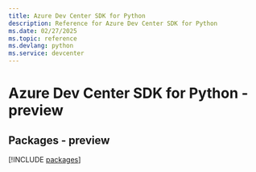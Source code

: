 ```yaml
---
title: Azure Dev Center SDK for Python
description: Reference for Azure Dev Center SDK for Python
ms.date: 02/27/2025
ms.topic: reference
ms.devlang: python
ms.service: devcenter
---
```

# Azure Dev Center SDK for Python - preview
## Packages - preview
[!INCLUDE [packages](dev-center-index.md)]